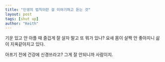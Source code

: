 ```yaml
---
title: "인생의 법칙이란 걸 이야기하고 듣는 것"
layout: post
tags: [shut up]
author: "Keith"
---
```


기운 있고 안 아플 때 즐겁게 잘 살자 말고 또 뭐가 있나? 요새 몸이 살짝 안 좋아지니 삶이 지옥같아지고 있다. 

아프기 전에 건강에 신경쓰라고? 그게 잘 안되니까 사람이지.
